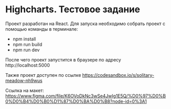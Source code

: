 # Highcharts. Тестовое задание
Проект разработан на React.
Для запуска необходимо собрать проект с помощью команды в терминале:
- npm install
- npm run build
- npm run dev

После чего проект запустится в браузере по адресу http://localhost:5000

Также проект доступен по ссылке https://codesandbox.io/s/solitary-meadow-nh9wus

Ссылка на макет:
https://www.figma.com/file/K6OVoDkNc3wSe4JwIg1E5Q/%D0%97%D0%B0%D0%B4%D0%B0%D1%87%D0%BA%D0%B8?node-id=0%3A1

